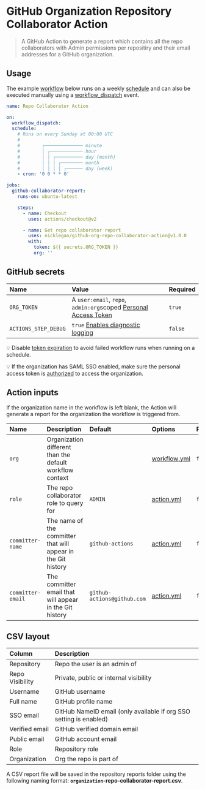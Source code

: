 # GitHub Organization Repository Collaborator Action

> A GitHub Action to generate a report which contains all the repo collaborators with Admin permissions per repositiry and their email addresses for a GitHub organization.

## Usage

The example [workflow](https://docs.github.com/actions/reference/workflow-syntax-for-github-actions) below runs on a weekly [schedule](https://docs.github.com/actions/reference/events-that-trigger-workflows#scheduled-events) and can also be executed manually using a [workflow_dispatch](https://docs.github.com/actions/reference/events-that-trigger-workflows#manual-events) event.

```yml
name: Repo Collaborator Action

on:
  workflow_dispatch:
  schedule:
    # Runs on every Sunday at 00:00 UTC
    #
    #        ┌────────────── minute
    #        │ ┌──────────── hour
    #        │ │ ┌────────── day (month)
    #        │ │ │ ┌──────── month
    #        │ │ │ │ ┌────── day (week)
    - cron: '0 0 * * 0'

jobs:
  github-collaborator-report:
    runs-on: ubuntu-latest

    steps:
      - name: Checkout
        uses: actions/checkout@v2

      - name: Get repo collaborator report
        uses: nicklegan/github-org-repo-collaborator-action@v1.0.0
        with:
          token: ${{ secrets.ORG_TOKEN }}
          org: ''
```

## GitHub secrets

| Name                 | Value                                                             | Required |
| :------------------- | :---------------------------------------------------------------- | :------- |
| `ORG_TOKEN`          | A `user:email`, `repo`, `admin:org`scoped [Personal Access Token] | `true`   |
| `ACTIONS_STEP_DEBUG` | `true` [Enables diagnostic logging]                               | `false`  |

[personal access token]: https://github.com/settings/tokens/new?scopes=admin:org,repo,user:email&description=Repo+Collaborator+Action 'Personal Access Token'
[enables diagnostic logging]: https://docs.github.com/en/actions/managing-workflow-runs/enabling-debug-logging#enabling-runner-diagnostic-logging 'Enabling runner diagnostic logging'

:bulb: Disable [token expiration](https://github.blog/changelog/2021-07-26-expiration-options-for-personal-access-tokens/) to avoid failed workflow runs when running on a schedule.

:bulb: If the organization has SAML SSO enabled, make sure the personal access token is [authorized](https://docs.github.com/enterprise-cloud@latest/authentication/authenticating-with-saml-single-sign-on/authorizing-a-personal-access-token-for-use-with-saml-single-sign-on) to access the organization.

## Action inputs

If the organization name in the workflow is left blank, the Action will generate a report for the organization the workflow is triggered from.

| Name              | Description                                                   | Default                     | Options        | Required |
| :---------------- | :------------------------------------------------------------ | :-------------------------- | :------------- | :------- |
| `org`             | Organization different than the default workflow context      |                             | [workflow.yml] | `false`  |
| `role`            | The repo collaborator role to query for                       | `ADMIN`                     | [action.yml]   | `false`  |
| `committer-name`  | The name of the committer that will appear in the Git history | `github-actions`            | [action.yml]   | `false`  |
| `committer-email` | The committer email that will appear in the Git history       | `github-actions@github.com` | [action.yml]   | `false`  |

[workflow.yml]: #Usage 'Usage'
[action.yml]: action.yml 'action.yml'

## CSV layout

| Column          | Description                                                        |
| :-------------- | :----------------------------------------------------------------- |
| Repository      | Repo the user is an admin of                                       |
| Repo Visibility | Private, public or internal visibility                             |
| Username        | GitHub username                                                    |
| Full name       | GitHub profile name                                                |
| SSO email       | GitHub NameID email (only available if org SSO setting is enabled) |
| Verified email  | GitHub verified domain email                                       |
| Public email    | GitHub account email                                               |
| Role            | Repository role                                                    |
| Organization    | Org the repo is part of                                            |

A CSV report file will be saved in the repository reports folder using the following naming format: **`organization`-repo-collaborator-report.csv**.

